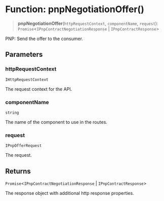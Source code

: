 # Function: pnpNegotiationOffer()

> **pnpNegotiationOffer**(`httpRequestContext`, `componentName`, `request`): `Promise`\<`IPnpContractNegotiationResponse` \| `IPnpContractResponse`\>

PNP: Send the offer to the consumer.

## Parameters

### httpRequestContext

`IHttpRequestContext`

The request context for the API.

### componentName

`string`

The name of the component to use in the routes.

### request

`IPnpOfferRequest`

The request.

## Returns

`Promise`\<`IPnpContractNegotiationResponse` \| `IPnpContractResponse`\>

The response object with additional http response properties.
